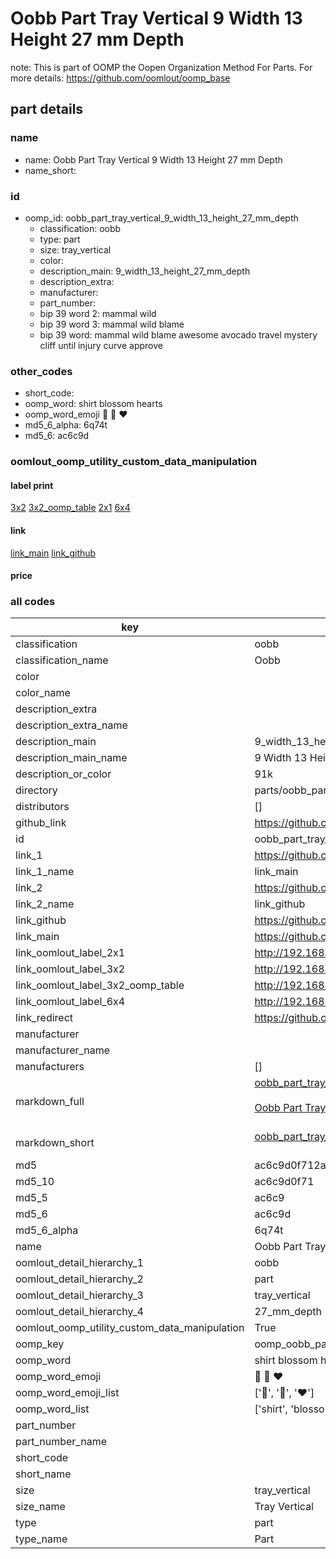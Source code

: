 # Oobb Part Tray Vertical 9 Width 13 Height 27 mm Depth  

note: This is part of OOMP the Oopen Organization Method For Parts. For more details: https://github.com/oomlout/oomp_base

##  part details
  







### name
* name: Oobb Part Tray Vertical 9 Width 13 Height 27 mm Depth
* name_short: 
### id
* oomp_id: oobb_part_tray_vertical_9_width_13_height_27_mm_depth
  * classification: oobb
  * type: part
  * size: tray_vertical
  * color: 
  * description_main: 9_width_13_height_27_mm_depth
  * description_extra: 
  * manufacturer: 
  * part_number: 
  * bip 39 word 2: mammal wild
  * bip 39 word 3: mammal wild blame
  * bip 39 word: mammal wild blame awesome avocado travel mystery cliff until injury curve approve

### other_codes
* short_code: 
* oomp_word: shirt blossom hearts
* oomp_word_emoji :shirt: :blossom: :hearts:
* md5_6_alpha: 6q74t
* md5_6: ac6c9d






### oomlout_oomp_utility_custom_data_manipulation
#### label print
[3x2](http://192.168.1.245:1112/?label=oomp%206q74t)
[3x2_oomp_table](http://192.168.1.108:1112/?label=oomp%206q74t)
[2x1](http://192.168.1.242:1112/?label=oomp%206q74t)
[6x4](http://192.168.1.55:1112/?label=oomp%206q74t)    

#### link

[link_main](https://github.com/oomlout/oomlout_oomp_version_1_messy/tree/main/parts/oobb_part_tray_vertical_9_width_13_height_27_mm_depth) [link_github](https://github.com/oomlout/oomlout_oomp_version_1_messy/tree/main/parts/oobb_part_tray_vertical_9_width_13_height_27_mm_depth)                             

#### price







### all codes 
| key | value |  
| --- | --- |  
| classification | oobb |  
| classification_name | Oobb |  
| color |  |  
| color_name |  |  
| description_extra |  |  
| description_extra_name |  |  
| description_main | 9_width_13_height_27_mm_depth |  
| description_main_name | 9 Width 13 Height 27 mm Depth |  
| description_or_color | 91k |  
| directory | parts/oobb_part_tray_vertical_9_width_13_height_27_mm_depth |  
| distributors | [] |  
| github_link | https://github.com/oomlout/oomlout_oomp_part_src/tree/main/parts/oobb_part_tray_vertical_9_width_13_height_27_mm_depth |  
| id | oobb_part_tray_vertical_9_width_13_height_27_mm_depth |  
| link_1 | https://github.com/oomlout/oomlout_oomp_version_1_messy/tree/main/parts/oobb_part_tray_vertical_9_width_13_height_27_mm_depth |  
| link_1_name | link_main |  
| link_2 | https://github.com/oomlout/oomlout_oomp_version_1_messy/tree/main/parts/oobb_part_tray_vertical_9_width_13_height_27_mm_depth |  
| link_2_name | link_github |  
| link_github | https://github.com/oomlout/oomlout_oomp_version_1_messy/tree/main/parts/oobb_part_tray_vertical_9_width_13_height_27_mm_depth |  
| link_main | https://github.com/oomlout/oomlout_oomp_version_1_messy/tree/main/parts/oobb_part_tray_vertical_9_width_13_height_27_mm_depth |  
| link_oomlout_label_2x1 | http://192.168.1.242:1112/?label=oomp%206q74t |  
| link_oomlout_label_3x2 | http://192.168.1.245:1112/?label=oomp%206q74t |  
| link_oomlout_label_3x2_oomp_table | http://192.168.1.108:1112/?label=oomp%206q74t |  
| link_oomlout_label_6x4 | http://192.168.1.55:1112/?label=oomp%206q74t |  
| link_redirect | https://github.com/oomlout/oomlout_oomp_version_1_messy/tree/main/parts/oobb_part_tray_vertical_9_width_13_height_27_mm_depth |  
| manufacturer |  |  
| manufacturer_name |  |  
| manufacturers | [] |  
| markdown_full | [oobb_part_tray_vertical_9_width_13_height_27_mm_depth](none)<br>[](none)<br>[Oobb Part Tray Vertical 9 Width 13 Height 27 Mm Depth](none)<br><br> |  
| markdown_short | [oobb_part_tray_vertical_9_width_13_height_27_mm_depth](none)<br><br> |  
| md5 | ac6c9d0f712af24f9e07f1082e7ec435 |  
| md5_10 | ac6c9d0f71 |  
| md5_5 | ac6c9 |  
| md5_6 | ac6c9d |  
| md5_6_alpha | 6q74t |  
| name | Oobb Part Tray Vertical 9 Width 13 Height 27 mm Depth |  
| oomlout_detail_hierarchy_1 | oobb |  
| oomlout_detail_hierarchy_2 | part |  
| oomlout_detail_hierarchy_3 | tray_vertical |  
| oomlout_detail_hierarchy_4 | 27_mm_depth |  
| oomlout_oomp_utility_custom_data_manipulation | True |  
| oomp_key | oomp_oobb_part_tray_vertical_9_width_13_height_27_mm_depth |  
| oomp_word | shirt blossom hearts |  
| oomp_word_emoji | :shirt: :blossom: :hearts: |  
| oomp_word_emoji_list | [':shirt:', ':blossom:', ':hearts:'] |  
| oomp_word_list | ['shirt', 'blossom', 'hearts'] |  
| part_number |  |  
| part_number_name |  |  
| short_code |  |  
| short_name |  |  
| size | tray_vertical |  
| size_name | Tray Vertical |  
| type | part |  
| type_name | Part |  

